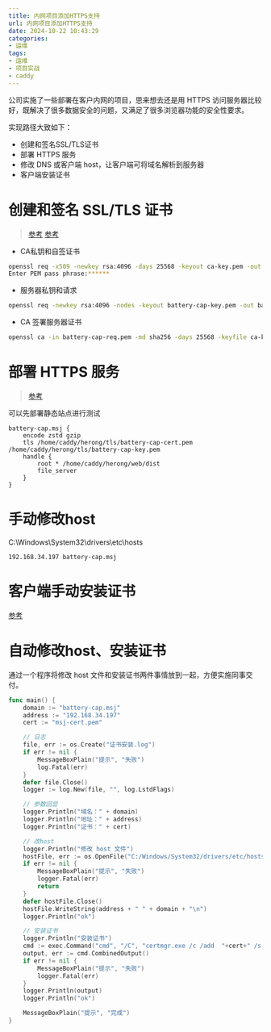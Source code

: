 ```yaml
---
title: 内网项目添加HTTPS支持
url: 内网项目添加HTTPS支持
date: 2024-10-22 10:43:29
categories:
- 运维
tags:
- 运维
- 项目实战
- caddy
---
```


公司实施了一些部署在客户内网的项目，思来想去还是用 HTTPS 访问服务器比较好，既解决了很多数据安全的问题，又满足了很多浏览器功能的安全性要求。

<!-- more -->

实现路径大致如下：

- 创建和签名SSL/TLS证书
- 部署 HTTPS 服务
- 修改 DNS 或客户端 host，让客户端可将域名解析到服务器
- 客户端安装证书

# 创建和签名 SSL/TLS 证书

> [参考](https://www.cnblogs.com/shisuizhe/p/13712591.html)
> [参考](https://monkeywie.cn/2019/11/15/create-ssl-cert-with-san/)

- CA私钥和自签证书
```bash
openssl req -x509 -newkey rsa:4096 -days 25568 -keyout ca-key.pem -out ca-cert.pem -subj "/C=cn/ST=shenzhen/L=shenzhen/O=msj/OU=msj/CN=msj"
Enter PEM pass phrase:******
```

- 服务器私钥和请求
```bash
openssl req -newkey rsa:4096 -nodes -keyout battery-cap-key.pem -out battery-cap-req.pem -subj "/C=cn/ST=shenzhen/L=shenzhen/O=msj/OU=msj/CN=battery-cap.msj" -reqexts SAN -config openssl.cnf
```

- CA 签署服务器证书
```bash
openssl ca -in battery-cap-req.pem -md sha256 -days 25568 -keyfile ca-key.pem -cert ca-cert.pem -extensions SAN -config openssl.cnf -out battery-cap-cert.pem
```

# 部署 HTTPS 服务

> [参考](/Caddy常用配置示例.html)

可以先部署静态站点进行测试

```caddy
battery-cap.msj {
	encode zstd gzip
	tls /home/caddy/herong/tls/battery-cap-cert.pem /home/caddy/herong/tls/battery-cap-key.pem
	handle {
		root * /home/caddy/herong/web/dist
		file_server
	}
}
```

# 手动修改host

C:\Windows\System32\drivers\etc\hosts

```
192.168.34.197 battery-cap.msj
```

# 客户端手动安装证书

[参考](https://wenku.csdn.net/answer/eecfaab1adcf40a3a5e8724c4e3454fe)

# 自动修改host、安装证书

通过一个程序将修改 host 文件和安装证书两件事情放到一起，方便实施同事交付。

```go
func main() {
	domain := "battery-cap.msj"
	address := "192.168.34.197"
	cert := "msj-cert.pem"

	// 日志
	file, err := os.Create("证书安装.log")
	if err != nil {
		MessageBoxPlain("提示", "失败")
		log.Fatal(err)
	}
	defer file.Close()
	logger := log.New(file, "", log.LstdFlags)

	// 参数回显
	logger.Println("域名：" + domain)
	logger.Println("地址：" + address)
	logger.Println("证书：" + cert)

	// 改host
	logger.Println("修改 host 文件")
	hostFile, err := os.OpenFile("C:/Windows/System32/drivers/etc/hosts", os.O_WRONLY|os.O_APPEND, 0600)
	if err != nil {
		MessageBoxPlain("提示", "失败")
		logger.Fatal(err)
		return
	}
	defer hostFile.Close()
	hostFile.WriteString(address + " " + domain + "\n")
	logger.Println("ok")

	// 安装证书
	logger.Println("安装证书")
	cmd := exec.Command("cmd", "/C", "certmgr.exe /c /add  "+cert+" /s root")
	output, err := cmd.CombinedOutput()
	if err != nil {
		MessageBoxPlain("提示", "失败")
		logger.Fatal(err)
	}
	logger.Println(output)
	logger.Println("ok")

	MessageBoxPlain("提示", "完成")
}
```